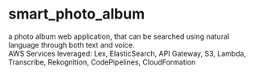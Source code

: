 # smart_photo_album

a photo album web application, that can be searched using natural language through both text and voice.   
AWS Services leveraged: Lex, ElasticSearch, API Gateway, S3, Lambda, Transcribe, Rekognition, CodePipelines, CloudFormation
